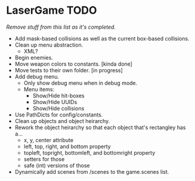 # LaserGame TODO

*Remove stuff from this list as it's completed.*

- Add mask-based collisions as well as the current box-based collisions.
- Clean up menu abstraction.
  - XML?
- Begin enemies.
- Move weapon colors to constants. [kinda done]
- Move tests to their own folder. [in progress]
- Add debug menu.
  - Only show debug menu when in debug mode.
  - Menu items:
    - Show/Hide hit-boxes
    - Show/Hide UUIDs
    - Show/Hide collisions
- Use PathDicts for config/constants.
- Clean up objects and object heirarchy.
- Rework the object heirarchy so that each object that's rectangley has a...
  - x, y, center attribute
  - left, top, right, and bottom property
  - topleft, topright, bottomleft, and bottomright property
  - setters for those
  - safe (int) versions of those
- Dynamically add scenes from /scenes to the game.scenes list.
